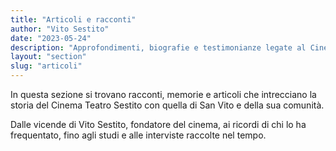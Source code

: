 ```yaml
---
title: "Articoli e racconti"
author: "Vito Sestito"
date: "2023-05-24"
description: "Approfondimenti, biografie e testimonianze legate al Cinema Teatro Sestito e alla storia del cinema a San Vito."
layout: "section"
slug: "articoli"
---
```

In questa sezione si trovano racconti, memorie e articoli che intrecciano la storia del Cinema Teatro Sestito con quella di San Vito e della sua comunità.

Dalle vicende di Vito Sestito, fondatore del cinema, ai ricordi di chi lo ha frequentato, fino agli studi e alle interviste raccolte nel tempo.